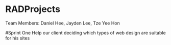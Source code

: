 # RADProjects
Team Members: Daniel Hee, Jayden Lee, Tze Yee Hon

#Sprint One
Help our client deciding which types of web design are suitable for his sites
